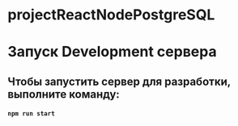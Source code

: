 # projectReactNodePostgreSQL
# Запуск Development сервера
## Чтобы запустить сервер для разработки, выполните команду:
#### `npm run start`
